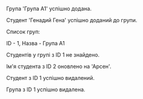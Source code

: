 Група 'Група A1' успішно додана.

Студент 'Генадий Гена' успішно доданий до групи.

Список груп:

ID - 1, Назва - Група A1

Студентів у групі з ID 1 не знайдено.

Ім'я студента з ID 2 оновлено на 'Арсен'.

Студент з ID 1 успішно видалений.

Група з ID 1 успішно видалена.
